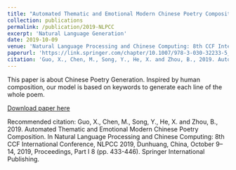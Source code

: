 ```yaml
---
title: "Automated Thematic and Emotional Modern Chinese Poetry Composition"
collection: publications
permalink: /publication/2019-NLPCC
excerpt: 'Natural Language Generation'
date: 2019-10-09
venue: 'Natural Language Processing and Chinese Computing: 8th CCF International Conference, NLPCC 2019'
paperurl: 'https://link.springer.com/chapter/10.1007/978-3-030-32233-5_34'
citation: 'Guo, X., Chen, M., Song, Y., He, X. and Zhou, B., 2019. Automated Thematic and Emotional Modern Chinese Poetry Composition. In Natural Language Processing and Chinese Computing: 8th CCF International Conference, NLPCC 2019, Dunhuang, China, October 9–14, 2019, Proceedings, Part I 8 (pp. 433-446). Springer International Publishing.'
---
```

This paper is about Chinese Poetry Generation. Inspired by human composition, our model is based on keywords to generate each line of the whole poem.

[Download paper here](https://link.springer.com/chapter/10.1007/978-3-030-32233-5_34)

Recommended citation: Guo, X., Chen, M., Song, Y., He, X. and Zhou, B., 2019. Automated Thematic and Emotional Modern Chinese Poetry Composition. In Natural Language Processing and Chinese Computing: 8th CCF International Conference, NLPCC 2019, Dunhuang, China, October 9–14, 2019, Proceedings, Part I 8 (pp. 433-446). Springer International Publishing.